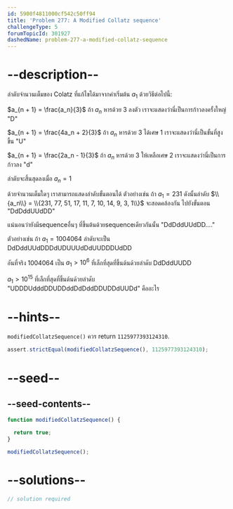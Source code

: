 ```yaml
---
id: 5900f4811000cf542c50ff94
title: 'Problem 277: A Modified Collatz sequence'
challengeType: 5
forumTopicId: 301927
dashedName: problem-277-a-modified-collatz-sequence
---
```


# --description--

ลำดับจำนวนเต็มของ Colatz ที่แก้ไขได้มาจากค่าเริ่มต้น $a_1$ ด้วยวิธีต่อไปนี้:

$a_{n + 1} = \frac{a_n}{3}$ ถ้า $a_n$ หารด้วย 3 ลงตัว เราจะแสดงว่านี่เป็นการก้าวลงครั้งใหญ่ "D"

$a_{n + 1} = \frac{4a_n + 2}{3}$ ถ้า $a_n$ หารด้วย 3 ได้เศษ 1 เราจะแสดงว่านี่เป็นขั้นที่สูงขึ้น "U"

$a_{n + 1} = \frac{2a_n - 1}{3}$ ถ้า $a_n$ หารด้วย 3 ให้เหลือเศษ 2 เราจะแสดงว่านี่เป็นการก้าวลง "d"

ลำดับจะสิ้นสุดลงเมื่อ $a_n = 1$

ด้วยจำนวนเต็มใดๆ เราสามารถแสดงลำดับขั้นตอนได้ ตัวอย่างเช่น ถ้า $a_1 = 231$ ดังนั้นลำดับ $\\{a_n\\} = \\{231, 77, 51, 17, 11, 7, 10, 14, 9, 3, 1\\}$ จะสอดคล้องกัน ไปยังขั้นตอน "DdDddUUdDD"

แน่นอนว่ายังมีsequenceอื่นๆ ที่ขึ้นต้นด้วยsequenceเดียวกันนั้น "DdDddUUdDD...."

ตัวอย่างเช่น ถ้า $a_1 = 1004064$ ลำดับจะเป็น DdDddUUdDDDdUDUUUdDdUUDDDUdDD

อันที่จริง 1004064 เป็น $a_1 > {10}^6$ ที่เล็กที่สุดที่ขึ้นต้นด้วยลำดับ DdDddUUDD

$a_1 > {10}^{15}$ ที่เล็กที่สุดที่ขึ้นต้นด้วยลำดับ "UDDDUdddDDUDDddDdDddDDUDDdUUDd" คืออะไร

# --hints--

`modifiedCollatzSequence()` ควร return `1125977393124310`.

```js
assert.strictEqual(modifiedCollatzSequence(), 1125977393124310);
```

# --seed--

## --seed-contents--

```js
function modifiedCollatzSequence() {

  return true;
}

modifiedCollatzSequence();
```

# --solutions--

```js
// solution required
```
